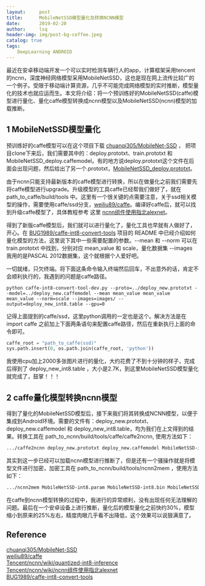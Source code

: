 ```yaml
---
layout:     post
title:      MobileNetSSD模型量化及转换NCNN模型         
date:       2019-02-20   
author:     lsq    
header-img: img/post-bg-coffee.jpeg
catalog: true
tags:
    DeepLearning ANDROID
---
```


最近在安卓移动端开发一个可以实时检测车辆行人的app，计算框架采用tencent的ncnn，深度神经网络模型采用MobileNetSSD，这也是现在网上流传比较广的一个例子。受限于移动端计算资源，几乎不可能完成网络模型的实时推断，模型量化的技术也就应运而生。本文将介绍：将一个预训练好的MobileNetSSD(caffe)模型进行量化、量化caffe模型转换成ncnn模型以及MobileNetSSD(ncnn)模型的加载推断。


## 1 MobileNetSSD模型量化

预训练好的caffe模型可以在这个项目下载 [chuanqi305/MobileNet-SSD](https://github.com/chuanqi305/MobileNet-SSD.git) ， 把项目clone下来后，我们需要其中的：deploy.prototxt、train.prototxt 和 MobileNetSSD_deploy.caffemodel。有的地方说deploy.prototxt这个文件在后面会出现问题，然后给出了另一个.prototxt，[MobileNetSSD_deploy.prototxt](https://download.csdn.net/download/qq_33431368/10850770)。

由于ncnn只能支持最新版本的caffe模型进行转换，所以在做量化之前我们需要先将caffe模型进行upgrade。升级模型的工具caffe已经帮我们做好了，就在 path_to_caffe/build/tools 中。这里有一个很关键的点需要注意，关于ssd相关模型的操作，需要使用caffe/ssd分支，[weiliu89/caffe](https://github.com/weiliu89/caffe/tree/ssd)。编译好caffe后，就可以找到升级caffe模型了，具体教程参考 这里 [ncnn组件使用指北alexnet](https://github.com/Tencent/ncnn/wiki/ncnn-%E7%BB%84%E4%BB%B6%E4%BD%BF%E7%94%A8%E6%8C%87%E5%8C%97-alexnet)。

得到了新版caffe模型后，我们就可以进行量化了，量化工具也早就有人做好了，开心。在 [BUG1989/caffe-int8-convert-tools](https://github.com/BUG1989/caffe-int8-convert-tools) 项目的 README 中已经介绍如何量化模型的方法，这里说下其中一些需要配置的参数。--mean 和 --norm 可以在 train.prototxt 中找到，分别对应 mean_value 和 scale，量化数据集 --images 我用的是PASCAL 2012数据集，这个就根据个人爱好吧。

一切就绪，只欠终端。将下面这条命令输入终端然后回车，不出意外的话，肯定不会顺利执行的，我遇到的问题是caffe路径。

```shell
python caffe-int8-convert-tool-dev.py --proto=../deploy_new.prototxt --model=../deploy_new.caffemodel --mean mean_value mean_value mean_value --norm=scale --images=images/ --output=deploy_new_int8.table --gpu=0
```

记得上面提到的caffe/ssd，这里python调用的一定也是这个。解决方法是在 import caffe 之前加上下面两条语句来配置caffe路径，然后在重新执行上面的命令即可。

```python
caffe_root = "path_to_caffe(ssd)"
sys.path.insert(0, os.path.join(caffe_root, 'python'))
```

我使用cpu加上2000多张图片进行的量化，大约花费了不到十分钟的样子，完成后得到了 deploy_new_int8.table ，大小是2.7K，到这里MobileNetSSD模型量化就完成了，鼓掌！！！


## 2 caffe量化模型转换ncnn模型

得到了量化的MobileNetSSD模型后，接下来我们将其转换成NCNN模型，以便于集成到Android环境。需要的文件有：deploy_new.prototxt、deploy_new.caffemodel 和 deploy_new_int8.table，均为我们在上文得到的结果。转换工具在 path_to_ncnn/build/tools/caffe/caffe2ncnn, 使用方法如下：  

```sh
.../caffe2ncnn deploy_new.prototxt deploy_new.caffemodel MobileNetSSD-int8.param MobileNetSSD-int8.bin 256 deploy_new_int8.table
```

其实到这一步已经可以加载ncnn模型进行推断了，但是还有一个骚操作就是将模型文件进行加密，加密工具在 path_to_ncnn/build/tools/ncnn2mem ，使用方法如下：  

```sh
.../ncnn2mem MobileNetSSD-int8.param MobileNetSSD-int8.bin MobileNetSSD-int8.id.h MobileNetSSD-int8.mem.h
```

在caffe到ncnn模型转换的过程中，我进行的异常顺利，没有出现任何无法理解的问题。最后在一个安卓设备上进行推断，量化后的模型量化之前快约30%，模型缩小到原来的25%左右，精度肉眼几乎看不出降低，这个效果可以说狠满意了。


## Reference
[chuanqi305/MobileNet-SSD](https://github.com/chuanqi305/MobileNet-SSD.git)  
[weiliu89/caffe](https://github.com/weiliu89/caffe/tree/ssd)  
[Tencent/ncnn/wiki/quantized-int8-inference](https://github.com/Tencent/ncnn/wiki/quantized-int8-inference#caffe-int8-convert-tools)  
[Tencent/ncnn/wiki/ncnn组件使用指北alexnet](https://github.com/Tencent/ncnn/wiki/ncnn-%E7%BB%84%E4%BB%B6%E4%BD%BF%E7%94%A8%E6%8C%87%E5%8C%97-alexnet)  
[BUG1989/caffe-int8-convert-tools](https://github.com/BUG1989/caffe-int8-convert-tools)  
